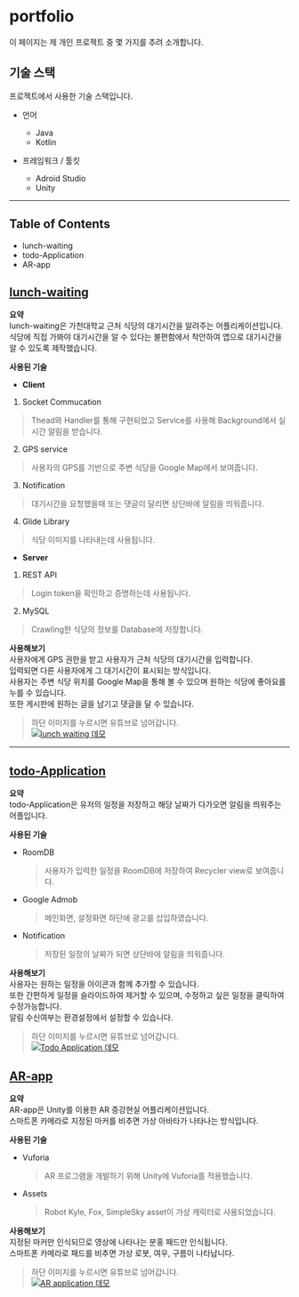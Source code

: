 # portfolio
이 페이지는 제 개인 프로젝트 중 몇 가지를 추려 소개합니다.

## 기술 스택
프로젝트에서 사용한 기술 스택입니다.

- 언어  
  - Java
  - Kotlin
  
- 프레임워크 / 툴킷  
  - Adroid Studio
  - Unity

---

## Table of Contents
- lunch-waiting
- todo-Application
- AR-app


## [lunch-waiting](https://github.com/JJangA9/lunch-waiting)


**요약**  
lunch-waiting은 가천대학교 근처 식당의 대기시간을 알려주는 어플리케이션입니다.  
식당에 직접 가봐야 대기시간을 알 수 있다는 불편함에서 착안하여 앱으로 대기시간을 알 수 있도록 제작했습니다.   

**사용된 기술**

- **Client**

 1. Socket Commucation  
  > Thead와 Handler를 통해 구현되었고 Service를 사용해 Background에서 실시간 알림을 받습니다.
 2. GPS service  
  > 사용자의 GPS를 기반으로 주변 식당을 Google Map에서 보여줍니다.
 3. Notification  
  > 대기시간을 요청했을때 또는 댓글이 달리면 상단바에 알림을 띄워줍니다.
 4. Glide Library  
  > 식당 이미지를 나타내는데 사용됩니다.  
  
- **Server**  

 1. REST API  
  > Login token을 확인하고 증명하는데 사용됩니다.
 2. MySQL  
  > Crawling한 식당의 정보를 Database에 저장합니다.

**사용해보기**  
사용자에게 GPS 권한을 받고 사용자가 근처 식당의 대기시간을 입력합니다.  
입력되면 다른 사용자에게 그 대기시간이 표시되는 방식입니다.  
사용자는 주변 식당 위치를 Google Map을 통해 볼 수 있으며 원하는 식당에 좋아요를 누를 수 있습니다.  
또한 게시판에 원하는 글을 남기고 댓글을 달 수 있습니다.  

> 하단 이미지를 누르시면 유튜브로 넘어갑니다.  
[![lunch waiting 데모](https://img.youtube.com/vi/V3zJFMWD8Es/0.jpg)](https://www.youtube.com/watch?v=V3zJFMWD8Es)
---

## [todo-Application](https://github.com/JJangA9/TodoApplication)


**요약**  
todo-Application은 유저의 일정을 저장하고 해당 날짜가 다가오면 알림을 띄워주는 어플입니다.  

**사용된 기술**  

- RoomDB
  > 사용자가 입력한 일정을 RoomDB에 저장하여 Recycler view로 보여줍니다.  
- Google Admob  
  > 메인화면, 설정화면 하단에 광고를 삽입하였습니다.  
- Notification  
  > 저장된 일정의 날짜가 되면 상단바에 알림을 띄워줍니다.

**사용해보기**  
사용자는 원하는 일정을 아이콘과 함께 추가할 수 있습니다.  
또한 간편하게 일정을 슬라이드하여 제거할 수 있으며, 수정하고 싶은 일정을 클릭하여 수정가능합니다.  
알림 수신여부는 환경설정에서 설정할 수 있습니다.  

> 하단 이미지를 누르시면 유튜브로 넘어갑니다.  
[![Todo Application 데모](https://img.youtube.com/vi/ehVcs0IErOY/0.jpg)](https://www.youtube.com/watch?v=ehVcs0IErOY)

## [AR-app](https://github.com/JJangA9/AR-app)  


**요약**  
AR-app은 Unity를 이용한 AR 증강현실 어플리케이션입니다.  
스마트폰 카메라로 지정된 마커를 비추면 가상 아바타가 나타나는 방식입니다.  

**사용된 기술**  

- Vuforia
  > AR 프로그램을 개발하기 위해 Unity에 Vuforia를 적용했습니다.  
- Assets
  > Robot Kyle, Fox, SimpleSky asset이 가상 캐릭터로 사용되었습니다.

**사용해보기**  
지정된 마커만 인식되므로 영상에 나타나는 분홍 패드만 인식됩니다.  
스마트폰 카메라로 패드를 비추면 가상 로봇, 여우, 구름이 나타납니다.  

> 하단 이미지를 누르시면 유튜브로 넘어갑니다.  
[![AR application 데모](https://img.youtube.com/vi/hxOvGPYa1H0/0.jpg)](https://www.youtube.com/watch?v=hxOvGPYa1H0)
